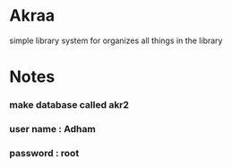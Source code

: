 # Akraa
simple library system for organizes all things in the library

# Notes
### make database called akr2
### user name : Adham
### password : root
